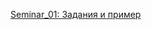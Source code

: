 [Seminar_01: Задания и пример](https://github.com/physicorym/designing_neural_network_architectures_2025_01/tree/main/seminar_01)